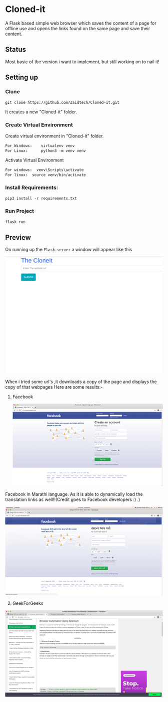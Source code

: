 # Cloned-it

A Flask based simple web browser which saves the content of a page for offline use and opens the links found on the same page and save their content.

## Status

Most basic of the version i want to implement, but still working on to nail it!

## Setting up

### Clone

    git clone https://github.com/Zaidtech/Cloned-it.git

It creates a new "Cloned-it" folder.

### Create Virtual Environment

 Create virtual environment in "Cloned-it" folder.

    For Windows:    virtualenv venv
    For Linux:      python3 -m venv venv

 Activate Virtual Environment

    For windows:  venv\Scripts\activate
    For linux:  source venv/bin/activate

### Install Requirements:

    pip3 install -r requirements.txt

### Run Project
  
    flask run

## Preview

On running up the `Flask-server` a window will appear like this

  [<img src="./preview/p1.png" width="600"/>](p1.png)

When i tried some url's ,it downloads a copy of the page and displays the copy of that webpages
Here are some results:-

1. Facebook

    [<img src="./preview/p2.png" width="600"/>](p2.png)

Facebook in Marathi language.
As it is able to dynamically load the translation links as well!!(Credit goes to Facebook developers :)  .)

[<img src="./preview/p3.png" width="600"/>](p3.png)

2. GeekForGeeks

 [<img src="./preview/p4.png" width="600"/>](p4.png)
